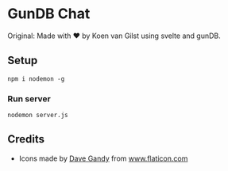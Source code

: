 # GunDB Chat

Original: Made with ♥️ by Koen van Gilst using svelte and gunDB.

## Setup

```
npm i nodemon -g
```

### Run server

```
nodemon server.js
```

## Credits

- Icons made by <a href="https://www.flaticon.com/authors/dave-gandy" title="Dave Gandy">Dave Gandy</a> from <a href="https://www.flaticon.com/" title="Flaticon"> www.flaticon.com</a>
